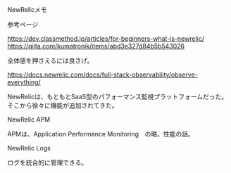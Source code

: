 NewRelicメモ

参考ページ

https://dev.classmethod.jp/articles/for-beginners-what-is-newrelic/
https://qiita.com/kumatronik/items/abd3e327d84b5b543026

全体感を押さえるには良さげ。

https://docs.newrelic.com/docs/full-stack-observability/observe-everything/

NewRelicは、もともとSaaS型のパフォーマンス監視プラットフォームだった。そこから徐々に機能が追加されてきた。

NewRelic APM

APMは、Application Performance Monitoring　の略。性能の話。


NewRelic Logs

ログを統合的に管理できる。